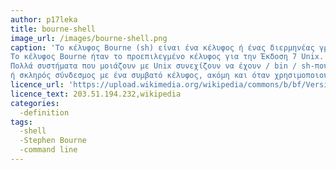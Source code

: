 ```yaml
---
author: p17leka
title: bourne-shell
image_url: /images/bourne-shell.png
caption: 'Το κέλυφος Bourne (sh) είναι ένα κέλυφος ή ένας διερμηνέας γραμμής εντολών για λειτουργικά συστήματα υπολογιστών.
Το κέλυφος Bourne ήταν το προεπιλεγμένο κέλυφος για την Έκδοση 7 Unix.
Πολλά συστήματα που μοιάζουν με Unix συνεχίζουν να έχουν / bin / sh-που θα είναι το κέλυφος Bourne ή συμβολική σύνδεση
ή σκληρός σύνδεσμος με ένα συμβατό κέλυφος, ακόμη και όταν χρησιμοποιούνται άλλα κελύφη από τους περισσότερους χρήστες.'
licence_url: 'https://upload.wikimedia.org/wikipedia/commons/b/bf/Version_7_UNIX_SIMH_PDP11_Kernels_Shell.png'
licence_text: 203.51.194.232,wikipedia
categories:
  -definition
tags:
  -shell
  -Stephen Bourne
  -command line
---
```

  
